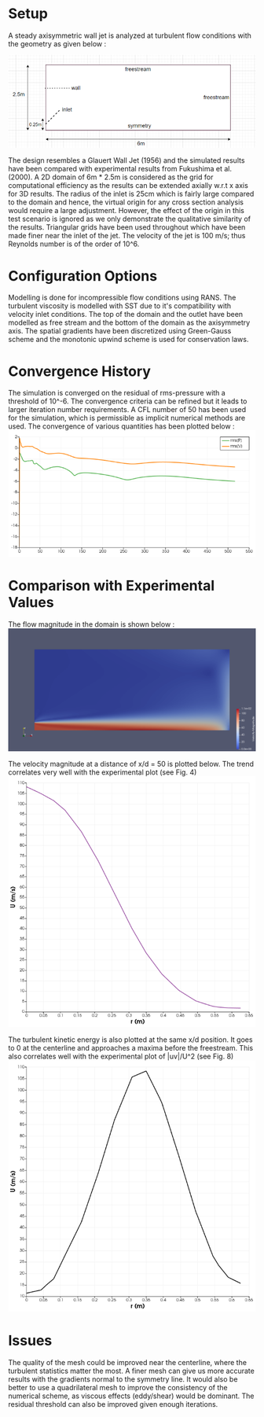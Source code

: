 # Setup

A steady axisymmetric wall jet is analyzed at turbulent flow conditions with the geometry as given below :

![alt text](https://github.com/pastriano16/SU2/blob/master/assignments/Task2/img/setup.png?raw=true)

The design resembles a Glauert Wall Jet (1956) and the simulated results have been compared with experimental results from Fukushima et al. (2000). A 2D domain of 6m * 2.5m is considered as the grid for computational efficiency as the results can be extended axially w.r.t x axis for 3D results. The radius of the inlet is 25cm which is fairly large compared to the domain and hence, the virtual origin for any cross section analysis would require a large adjustment. However, the effect of the origin in this test scenario is ignored as we only demonstrate the qualitative similarity of the results. Triangular grids have been used throughout which have been made finer near the inlet of the jet. The velocity of the jet is 100 m/s; thus Reynolds number is of the order of 10^6.

# Configuration Options

Modelling is done for incompressible flow conditions using RANS. The turbulent viscosity is modelled with SST due to it's compatibility with velocity inlet conditions. The top of the domain and the outlet have been modelled as free stream and the bottom of the domain as the axisymmetry axis. The spatial gradients have been discretized using Green-Gauss scheme and the monotonic upwind scheme is used for conservation laws.

# Convergence History

The simulation is converged on the residual of rms-pressure with a threshold of 10^-6. The convergence criteria can be refined but it leads to larger iteration number requirements. A CFL number of 50 has been used for the simulation, which is permissible as implicit numerical methods are used. The convergence of various quantities has been plotted below : 
![alt text](https://github.com/pastriano16/SU2/blob/master/assignments/Task2/img/convergence.png?raw=true)

# Comparison with Experimental Values

The flow magnitude in the domain is shown below : 
![alt text](https://github.com/pastriano16/SU2/blob/master/assignments/Task2/img/flowsurface.png?raw=true)

The velocity magnitude at a distance of x/d = 50 is plotted below. The trend correlates very well with the experimental plot (see Fig. 4)
![alt text](https://github.com/pastriano16/SU2/blob/master/assignments/Task2/img/velocity.png?raw=true)

The turbulent kinetic energy is also plotted at the same x/d position. It goes to 0 at the centerline and approaches a maxima before the freestream. This also correlates well with the experimental plot of |uv|/U^2 (see Fig. 8)
![alt text](https://github.com/pastriano16/SU2/blob/master/assignments/Task2/img/turb_KE.png?raw=true)

# Issues

The quality of the mesh could be improved near the centerline, where the turbulent statistics matter the most. A finer mesh can give us more accurate results with the gradients normal to the symmetry line. It would also be better to use a quadrilateral mesh to improve the consistency of the numerical scheme, as viscous effects (eddy/shear) would be dominant. The residual threshold can also be improved given enough iterations.
